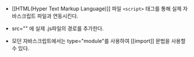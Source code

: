 - [[HTML(Hyper Text Markup Language)]] 파일 `<script>` 태그를 통해 실제 자바스크립트 파일과 연동시킨다.

- src="" 에 실제 .js파일의 경로를 추가한다.
- 모던 자바스크립트에서는 type="module"를 사용하여 [[import]] 문법을 사용할 수 있다.